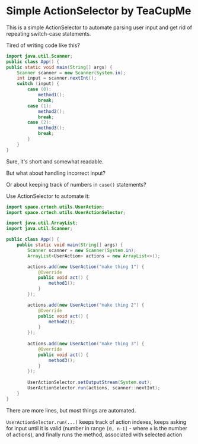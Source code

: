 # Simple ActionSelector by TeaCupMe
This is a simple ActionSelector to automate parsing user input and get rid of
repeating switch-case statements.

Tired of writing code like this?
```java
import java.util.Scanner;
public class App() {
public static void main(String[] args) {
    Scanner scanner = new Scanner(System.in);
    int input = scanner.nextInt();
    switch (input) {
        case (0):
            method1();
            break;
        case (1):
            method2();
            break;
        case (2):
            method3();
            break;
        }
    }
}
```
Sure, it's short and somewhat readable. 

But what about handling incorrect input?

Or about keeping track of numbers in `case()` statements?

Use ActionSelector to automate it:

```java
import space.crtech.utils.UserAction;
import space.crtech.utils.UserActionSelector;

import java.util.ArrayList;
import java.util.Scanner;

public class App() {
    public static void main(String[] args) {
        Scanner scanner = new Scanner(System.in);
        ArrayList<UserAction> actions = new ArrayList<>();

        actions.add(new UserAction("make thing 1") {
            @Override
            public void act() {
                method1();
            }
        });

        actions.add(new UserAction("make thing 2") {
            @Override
            public void act() {
                method2();
            }
        });
        
        actions.add(new UserAction("make thing 3") {
            @Override
            public void act() {
                method3();
            }
        });
        
        UserActionSelector.setOutputStream(System.out);
        UserActionSelector.run(actions, scanner::nextInt);
    }
}
```
There are more lines, but most things are automated.

`UserActionSelector.run(...)` keeps track of action indexes, 
keeps asking for input until it is valid (number in range `[0, n-1]` - 
where `n` is the number of actions), and finally runs the method, associated with selected action